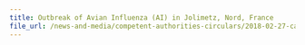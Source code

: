 ```yaml
---
title: Outbreak of Avian Influenza (AI) in Jolimetz, Nord, France 
file_url: /news-and-media/competent-authorities-circulars/2018-02-27-ca.pdf
---
```

